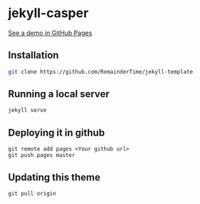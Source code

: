 # jekyll-casper

[See a demo in GitHub Pages](#)

## Installation

```sh
git clone https://github.com/RemainderTime/jekyll-template
```

## Running a local server

```sh
jekyll serve
```

## Deploying it in github

```
git remote add pages <Your github url>
git push pages master
```

## Updating this theme

```
git pull origin
```
